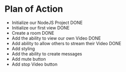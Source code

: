 # Plan of Action

- Initialize our NodeJS Project DONE
- Initialize our first view DONE
- Create a room DONE
- Add the ability to view our own Video DONE
- Add ability to allow others to stream their Video DONE
- Add styling
- Add the ability to create messages
- Add mute button
- Add stop Video button
